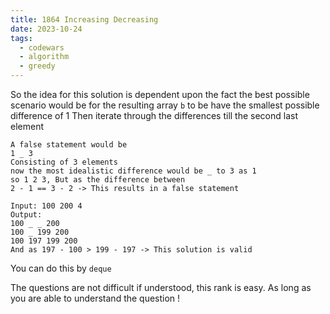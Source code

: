 ```yaml
---
title: 1864 Increasing Decreasing
date: 2023-10-24
tags:
  - codewars
  - algorithm
  - greedy
---
```


So the idea for this solution is dependent upon the fact the best possible scenario would be for the resulting array `b` to be have the smallest possible difference of 1
Then iterate through the differences till the second last element 

```
A false statement would be
1 _ 3
Consisting of 3 elements
now the most idealistic difference would be _ to 3 as 1
so 1 2 3, But as the difference between 
2 - 1 == 3 - 2 -> This results in a false statement 

Input: 100 200 4
Output: 
100 _ _ 200
100 _ 199 200
100 197 199 200
And as 197 - 100 > 199 - 197 -> This solution is valid
```

You can  do this by `deque`

The questions are not difficult if understood, this rank  is  easy. As long as you are able to understand the question !

